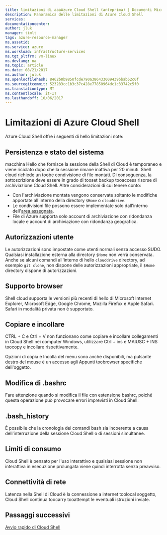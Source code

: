 ```yaml
---
title: limitazioni di aaaAzure Cloud Shell (anteprima) | Documenti Microsoft
description: Panoramica delle limitazioni di Azure Cloud Shell
services: 
documentationcenter: 
author: jluk
manager: timlt
tags: azure-resource-manager
ms.assetid: 
ms.service: azure
ms.workload: infrastructure-services
ms.tgt_pltfrm: vm-linux
ms.devlang: na
ms.topic: article
ms.date: 08/21/2017
ms.author: juluk
ms.openlocfilehash: 8462b0b9850fcde790a386433009439bbab52c0f
ms.sourcegitcommit: 523283cc1b3c37c428e77850964dc1c33742c5f0
ms.translationtype: MT
ms.contentlocale: it-IT
ms.lasthandoff: 10/06/2017
---
```

# <a name="limitations-of-azure-cloud-shell"></a>Limitazioni di Azure Cloud Shell
Azure Cloud Shell offre i seguenti di hello limitazioni note:

## <a name="system-state-and-persistence"></a>Persistenza e stato del sistema
macchina Hello che fornisce la sessione della Shell di Cloud è temporaneo e viene riciclato dopo che la sessione rimane inattiva per 20 minuti. Shell cloud richiede un toobe condivisione di file montati. Di conseguenza, la sottoscrizione deve essere in grado di tooset backup tooaccess risorse di archiviazione Cloud Shell. Altre considerazioni di cui tenere conto:
* Con l'archiviazione montata vengono conservate soltanto le modifiche apportate all'interno della directory `$Home` o `clouddrive`.
* Le condivisioni file possono essere implementate solo dall'interno dell'[area assegnata](persisting-shell-storage.md#mount-a-new-clouddrive).
* File di Azure supporta solo account di archiviazione con ridondanza locale e account di archiviazione con ridondanza geografica.

## <a name="user-permissions"></a>Autorizzazioni utente
Le autorizzazioni sono impostate come utenti normali senza accesso SUDO. Qualsiasi installazione esterna alla directory `$Home` non verrà conservata.
Anche se alcuni comandi all'interno di hello `clouddrive` directory, ad esempio `git clone`, non dispone delle autorizzazioni appropriate, il `$Home` directory dispone di autorizzazioni.

## <a name="browser-support"></a>Supporto browser
Shell cloud supporta le versioni più recenti di hello di Microsoft Internet Explorer, Microsoft Edge, Google Chrome, Mozilla Firefox e Apple Safari. Safari in modalità privata non è supportato.

## <a name="copy-and-paste"></a>Copiare e incollare
CTRL + C e Ctrl + V non funzionano come copiare e incollare collegamenti in Cloud Shell nei computer Windows, utilizzare Ctrl + ins e MAIUSC + INS toocopy e incollare rispettivamente.

Opzioni di copia e Incolla del menu sono anche disponibili, ma pulsante destro del mouse è un accesso agli Appunti toobrowser specifiche dell'oggetto.

## <a name="editing-bashrc"></a>Modifica di .bashrc
Fare attenzione quando si modifica il file con estensione bashrc, poiché questa operazione può provocare errori imprevisti in Cloud Shell.

## <a name="bashhistory"></a>.bash_history
È possibile che la cronologia dei comandi bash sia incoerente a causa dell'interruzione della sessione Cloud Shell o di sessioni simultanee.

## <a name="usage-limits"></a>Limiti di consumo
Cloud Shell è pensato per l'uso interattivo e qualsiasi sessione non interattiva in esecuzione prolungata viene quindi interrotta senza preavviso.

## <a name="network-connectivity"></a>Connettività di rete
Latenza nella Shell di Cloud è la connessione a internet toolocal soggetto, Cloud Shell continua toocarry tooattempt le eventuali istruzioni inviate.

## <a name="next-steps"></a>Passaggi successivi
[Avvio rapido di Cloud Shell](quickstart.md)
